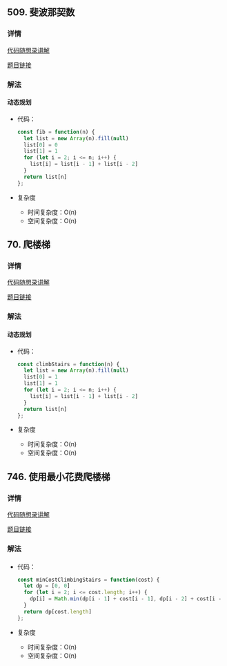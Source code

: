 ## 509. 斐波那契数

### 详情

[代码随想录讲解](https://programmercarl.com/0509.%E6%96%90%E6%B3%A2%E9%82%A3%E5%A5%91%E6%95%B0.html#%E7%AE%97%E6%B3%95%E5%85%AC%E5%BC%80%E8%AF%BE)

[题目链接](https://leetcode.cn/problems/fibonacci-number/description/)

### 解法

#### 动态规划

- 代码：

  ```js
  const fib = function(n) {
    let list = new Array(n).fill(null)
    list[0] = 0
    list[1] = 1
    for (let i = 2; i <= n; i++) {
      list[i] = list[i - 1] + list[i - 2]
    }
    return list[n]
  };
  ```

- 复杂度

  - 时间复杂度：O(n)
  - 空间复杂度：O(n)


## 70. 爬楼梯

### 详情

[代码随想录讲解](https://programmercarl.com/0070.%E7%88%AC%E6%A5%BC%E6%A2%AF.html#%E7%AE%97%E6%B3%95%E5%85%AC%E5%BC%80%E8%AF%BE)

[题目链接](https://leetcode.cn/problems/climbing-stairs/description/)

### 解法

#### 动态规划

- 代码：

  ```js
  const climbStairs = function(n) {
    let list = new Array(n).fill(null)
    list[0] = 1
    list[1] = 1
    for (let i = 2; i <= n; i++) {
      list[i] = list[i - 1] + list[i - 2]
    }
    return list[n]
  };
  ```

- 复杂度

  - 时间复杂度：O(n)
  - 空间复杂度：O(n)


## 746. 使用最小花费爬楼梯

### 详情

[代码随想录讲解](https://programmercarl.com/0746.%E4%BD%BF%E7%94%A8%E6%9C%80%E5%B0%8F%E8%8A%B1%E8%B4%B9%E7%88%AC%E6%A5%BC%E6%A2%AF.html)

[题目链接](https://leetcode.cn/problems/min-cost-climbing-stairs/description/)

### 解法

####

- 代码：

  ```js
  const minCostClimbingStairs = function(cost) {
    let dp = [0, 0]
    for (let i = 2; i <= cost.length; i++) {
      dp[i] = Math.min(dp[i - 1] + cost[i - 1], dp[i - 2] + cost[i - 2])
    }
    return dp[cost.length]
  };
  ```

- 复杂度

  - 时间复杂度：O(n)
  - 空间复杂度：O(n)
